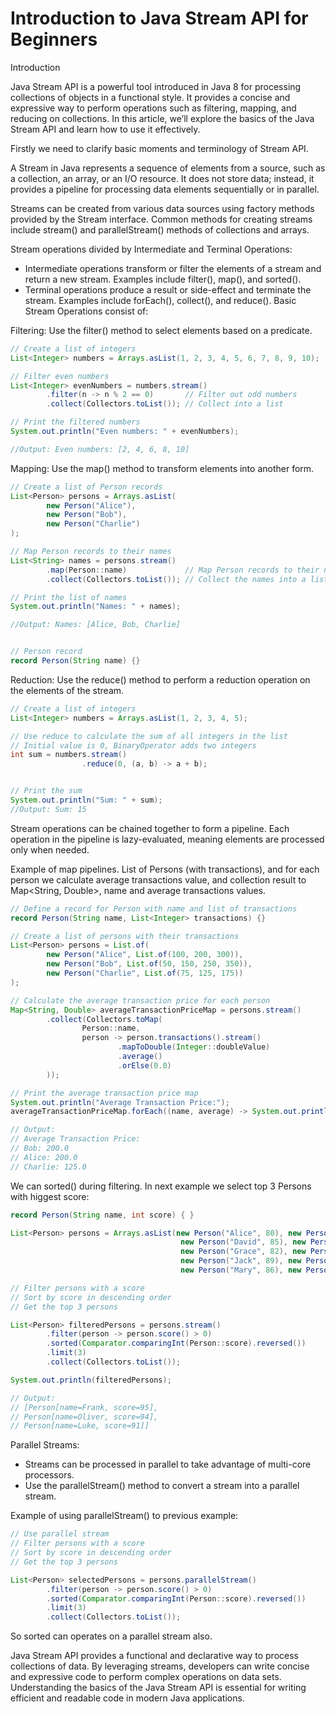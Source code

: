 # Introduction to Java Stream API for Beginners

Introduction

Java Stream API is a powerful tool introduced in Java 8 for processing collections of objects in a functional style. It provides a concise and expressive way to perform operations such as filtering, mapping, and reducing on collections. In this article, we’ll explore the basics of the Java Stream API and learn how to use it effectively.

Firstly we need to clarify basic moments and terminology of Stream API.

A Stream in Java represents a sequence of elements from a source, such as a collection, an array, or an I/O resource. It does not store data; instead, it provides a pipeline for processing data elements sequentially or in parallel.

Streams can be created from various data sources using factory methods provided by the Stream interface. Common methods for creating streams include stream() and parallelStream() methods of collections and arrays.


Stream operations divided by Intermediate and Terminal Operations:

- Intermediate operations transform or filter the elements of a stream and return a new stream. Examples include filter(), map(), and sorted().
- Terminal operations produce a result or side-effect and terminate the stream. Examples include forEach(), collect(), and reduce().
Basic Stream Operations consist of:

Filtering: Use the filter() method to select elements based on a predicate.

```java
// Create a list of integers
List<Integer> numbers = Arrays.asList(1, 2, 3, 4, 5, 6, 7, 8, 9, 10);

// Filter even numbers
List<Integer> evenNumbers = numbers.stream()
        .filter(n -> n % 2 == 0)       // Filter out odd numbers
        .collect(Collectors.toList()); // Collect into a list

// Print the filtered numbers
System.out.println("Even numbers: " + evenNumbers);

//Output: Even numbers: [2, 4, 6, 8, 10]
```
Mapping: Use the map() method to transform elements into another form.

```java
// Create a list of Person records
List<Person> persons = Arrays.asList(
        new Person("Alice"),
        new Person("Bob"),
        new Person("Charlie")
);

// Map Person records to their names
List<String> names = persons.stream()
        .map(Person::name)             // Map Person records to their names
        .collect(Collectors.toList()); // Collect the names into a list

// Print the list of names
System.out.println("Names: " + names);

//Output: Names: [Alice, Bob, Charlie]


// Person record
record Person(String name) {}
```

Reduction: Use the reduce() method to perform a reduction operation on the elements of the stream.


```java
// Create a list of integers
List<Integer> numbers = Arrays.asList(1, 2, 3, 4, 5);

// Use reduce to calculate the sum of all integers in the list
// Initial value is 0, BinaryOperator adds two integers
int sum = numbers.stream()
                .reduce(0, (a, b) -> a + b); 


// Print the sum
System.out.println("Sum: " + sum);
//Output: Sum: 15
```

Stream operations can be chained together to form a pipeline. Each operation in the pipeline is lazy-evaluated, meaning elements are processed only when needed.

Example of map pipelines. List of Persons (with transactions), and for each person we calculate average transactions value, and collection result to Map<String, Double>, name and average transactions values.


```java
// Define a record for Person with name and list of transactions
record Person(String name, List<Integer> transactions) {}

// Create a list of persons with their transactions
List<Person> persons = List.of(
        new Person("Alice", List.of(100, 200, 300)),
        new Person("Bob", List.of(50, 150, 250, 350)),
        new Person("Charlie", List.of(75, 125, 175))
);

// Calculate the average transaction price for each person
Map<String, Double> averageTransactionPriceMap = persons.stream()
        .collect(Collectors.toMap(
                Person::name,
                person -> person.transactions().stream()
                        .mapToDouble(Integer::doubleValue)
                        .average()
                        .orElse(0.0)
        ));

// Print the average transaction price map
System.out.println("Average Transaction Price:");
averageTransactionPriceMap.forEach((name, average) -> System.out.println(name + ": " + average));

// Output:
// Average Transaction Price:
// Bob: 200.0
// Alice: 200.0
// Charlie: 125.0
```

We can sorted() during filtering. In next example we select top 3 Persons with higgest score:

```java
record Person(String name, int score) { }

List<Person> persons = Arrays.asList(new Person("Alice", 80), new Person("Bob", 90), new Person("Charlie", 70),
                                      new Person("David", 85), new Person("Eve", 75), new Person("Frank", 95),
                                      new Person("Grace", 82), new Person("Henry", 88), new Person("Ivy", 72),
                                      new Person("Jack", 89), new Person("Kate", 79), new Person("Luke", 91),
                                      new Person("Mary", 86), new Person("Nancy", 76), new Person("Oliver", 94));

// Filter persons with a score
// Sort by score in descending order
// Get the top 3 persons

List<Person> filteredPersons = persons.stream()
        .filter(person -> person.score() > 0)               
        .sorted(Comparator.comparingInt(Person::score).reversed()) 
        .limit(3)                                           
        .collect(Collectors.toList());

System.out.println(filteredPersons);

// Output:
// [Person[name=Frank, score=95], 
// Person[name=Oliver, score=94], 
// Person[name=Luke, score=91]]
```

Parallel Streams:
- Streams can be processed in parallel to take advantage of multi-core processors.
- Use the parallelStream() method to convert a stream into a parallel stream.

Example of using parallelStream() to previous example:

```java
// Use parallel stream
// Filter persons with a score
// Sort by score in descending order
// Get the top 3 persons

List<Person> selectedPersons = persons.parallelStream() 
        .filter(person -> person.score() > 0) 
        .sorted(Comparator.comparingInt(Person::score).reversed()) 
        .limit(3) 
        .collect(Collectors.toList());
```

So sorted can operates on a parallel stream also.

Java Stream API provides a functional and declarative way to process collections of data. By leveraging streams, developers can write concise and expressive code to perform complex operations on data sets. Understanding the basics of the Java Stream API is essential for writing efficient and readable code in modern Java applications.



